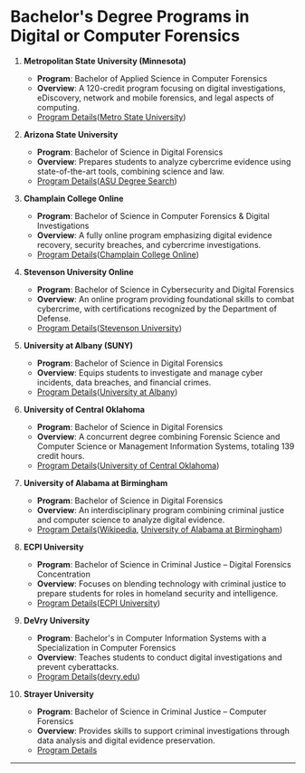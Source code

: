 # Bachelor's Degree Programs in Digital or Computer Forensics

1. **Metropolitan State University (Minnesota)**

   * **Program**: Bachelor of Applied Science in Computer Forensics
   * **Overview**: A 120-credit program focusing on digital investigations, eDiscovery, network and mobile forensics, and legal aspects of computing.
   * [Program Details](https://www.metrostate.edu/academics/programs/computer-forensics-bas)([Metro State University][1])

2. **Arizona State University**

   * **Program**: Bachelor of Science in Digital Forensics
   * **Overview**: Prepares students to analyze cybercrime evidence using state-of-the-art tools, combining science and law.
   * [Program Details](https://degrees.apps.asu.edu/bachelors/major/ASU00/ASCPFBS/digital-forensics)([ASU Degree Search][2])

3. **Champlain College Online**

   * **Program**: Bachelor of Science in Computer Forensics & Digital Investigations
   * **Overview**: A fully online program emphasizing digital evidence recovery, security breaches, and cybercrime investigations.
   * [Program Details](https://online.champlain.edu/degrees-certificates/bachelors-computer-forensics-digital-investigations)([Champlain College Online][3])

4. **Stevenson University Online**

   * **Program**: Bachelor of Science in Cybersecurity and Digital Forensics
   * **Overview**: An online program providing foundational skills to combat cybercrime, with certifications recognized by the Department of Defense.
   * [Program Details](https://www.stevenson.edu/online/academics/online-undergraduate-programs/cybersecurity-digital-forensics/)([Stevenson University][4])

5. **University at Albany (SUNY)**

   * **Program**: Bachelor of Science in Digital Forensics
   * **Overview**: Equips students to investigate and manage cyber incidents, data breaches, and financial crimes.
   * [Program Details](https://www.albany.edu/business/programs/bs-digital-forensics)([University at Albany][5])

6. **University of Central Oklahoma**

   * **Program**: Bachelor of Science in Digital Forensics
   * **Overview**: A concurrent degree combining Forensic Science and Computer Science or Management Information Systems, totaling 139 credit hours.
   * [Program Details](https://www.uco.edu/programs/fsi/fsi/digital-forensics)([University of Central Oklahoma][6])

7. **University of Alabama at Birmingham**

   * **Program**: Bachelor of Science in Digital Forensics
   * **Overview**: An interdisciplinary program combining criminal justice and computer science to analyze digital evidence.
   * [Program Details](https://www.uab.edu/cas/criminaljustice/undergraduate/digital-forensics)([Wikipedia][7], [University of Alabama at Birmingham][8])

8. **ECPI University**

   * **Program**: Bachelor of Science in Criminal Justice – Digital Forensics Concentration
   * **Overview**: Focuses on blending technology with criminal justice to prepare students for roles in homeland security and intelligence.
   * [Program Details](https://www.ecpi.edu/programs/digital-forensics-bachelor-degree)([ECPI University][9])

9. **DeVry University**

   * **Program**: Bachelor's in Computer Information Systems with a Specialization in Computer Forensics
   * **Overview**: Teaches students to conduct digital investigations and prevent cyberattacks.
   * [Program Details](https://www.devry.edu/online-programs/bachelors-degrees/computer-information-systems/computer-forensics-specialization.html)([devry.edu][10])

10. **Strayer University**

    * **Program**: Bachelor of Science in Criminal Justice – Computer Forensics
    * **Overview**: Provides skills to support criminal investigations through data analysis and digital evidence preservation.
    * [Program Details](https://www.strayer.edu/online-degrees/bachelors/bachelor-of-science-in-criminal-justice/computer-forensics/)

---

[1]: https://www.metrostate.edu/academics/programs/computer-forensics-bas?utm_source=chatgpt.com "Computer Forensics BAS Degree in MN - Metropolitan State University"
[2]: https://degrees.apps.asu.edu/bachelors/major/ASU00/ASCPFBS/digital-forensics?utm_source=chatgpt.com "Digital Forensics - BS - ASU Degrees - Arizona State University"
[3]: https://online.champlain.edu/degrees-certificates/bachelors-computer-forensics-digital-investigations?utm_source=chatgpt.com "Computer Forensics & Digital Investigations Degree Online"
[4]: https://www.stevenson.edu/online/academics/online-undergraduate-programs/cybersecurity-digital-forensics/?utm_source=chatgpt.com "Bachelor's Cybersecurity & Digital Forensics Degree 100% Online"
[5]: https://www.albany.edu/business/programs/bs-digital-forensics?utm_source=chatgpt.com "BS Digital Forensics | University at Albany"
[6]: https://www.uco.edu/programs/fsi/fsi/digital-forensics?utm_source=chatgpt.com "Forensic Science - Digital - UCO"
[7]: https://en.wikipedia.org/wiki/University_of_Pittsburgh_School_of_Computing_and_Information?utm_source=chatgpt.com "University of Pittsburgh School of Computing and Information"
[8]: https://www.uab.edu/cas/criminaljustice/undergraduate/digital-forensics?utm_source=chatgpt.com "Digital Forensics - University of Alabama at Birmingham"
[9]: https://www.ecpi.edu/programs/digital-forensics-bachelor-degree?utm_source=chatgpt.com "Digital Forensics Degree - ECPI University"
[10]: https://www.devry.edu/online-programs/bachelors-degrees/computer-information-systems/computer-forensics-specialization.html?utm_source=chatgpt.com "Online Computer Forensics Specialization | DeVry University"
